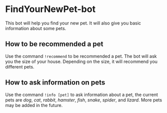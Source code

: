 # FindYourNewPet-bot
This bot will help you find your new pet. It will also give you basic information about some pets.

## How to be recommended a pet
Use the command `!recommend` to be recommended a pet. The bot will ask you the size of your house. Depending on the size, it will recommend you different pets.

## How to ask information on pets
Use the command `!info [pet]` to ask information about a pet, the current pets are *dog*, *cat*, *rabbit*, *hamster*, *fish*, *snake*, *spider*, and *lizard*. More pets may be added in the future.
